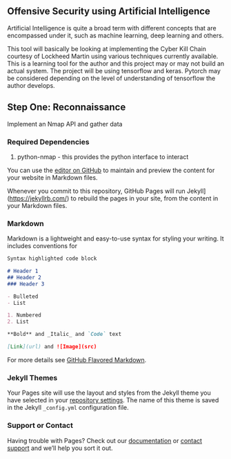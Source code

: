 ## Offensive Security using Artificial Intelligence
Artificial Intelligence is quite a broad term with different concepts that are encompassed under it, such as machine learning, deep learning and others. 

This tool will basically be looking at implementing the Cyber Kill Chain courtesy of Lockheed Martin using various techniques currently available. This is a learning tool for the author and this project may or may not build an actual system. The project will be using tensorflow and keras. Pytorch may be considered depending on the level of understanding of tensorflow the author develops.

## Step One: Reconnaissance
Implement an Nmap API and gather data


### Required Dependencies
1. python-nmap - this provides the python interface to interact




You can use the [editor on GitHub](https://github.com/Aero-geek/offensive-security/edit/master/README.md) to maintain and preview the content for your website in Markdown files.

Whenever you commit to this repository, GitHub Pages will run Jekyll](https://jekyllrb.com/) to rebuild the pages in your site, from the content in your Markdown files.

### Markdown

Markdown is a lightweight and easy-to-use syntax for styling your writing. It includes conventions for

```markdown
Syntax highlighted code block

# Header 1
## Header 2
### Header 3

- Bulleted
- List

1. Numbered
2. List

**Bold** and _Italic_ and `Code` text

[Link](url) and ![Image](src)
```

For more details see [GitHub Flavored Markdown](https://guides.github.com/features/mastering-markdown/).

### Jekyll Themes

Your Pages site will use the layout and styles from the Jekyll theme you have selected in your [repository settings](https://github.com/Aero-geek/offensive-security/settings). The name of this theme is saved in the Jekyll `_config.yml` configuration file.

### Support or Contact

Having trouble with Pages? Check out our [documentation](https://help.github.com/categories/github-pages-basics/) or [contact support](https://github.com/contact) and we’ll help you sort it out.
